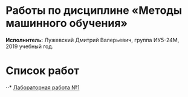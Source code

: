 # Работы по дисциплине «Методы машинного обучения»
**Исполнитель:** Лужевский Дмитрий Валерьевич, группа ИУ5-24М, 2019&nbsp;учебный год.
# Список работ 
⋅⋅* [Лабораторная работа №1](https://github.com/Luzhevsky/machine_learning/tree/master/laba1)
